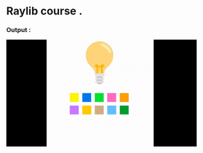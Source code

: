 # Raylib course .

### Output :

![](https://github.com/glULTRA/LearnRaylib/blob/z-Course-Resources/course_res/gif/ezgif-3-b0c6e4b924.gif)

